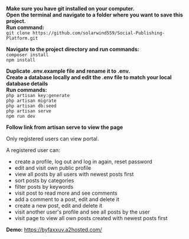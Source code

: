 **Make sure you have git installed on your computer.**  
**Open the terminal and navigate to a folder where you want to save this project.**  
**Run command:**  
``git clone https://github.com/solarwind559/Social-Publishing-Platform.git``

**Navigate to the project directory and run commands:**  
``composer install``  
``npm install``

**Duplicate .env.example file and rename it to .env.**  
**Create a database locally and edit the .env file to match your local database details**  
**Run commands:**  
``php artisan key:generate``  
``php artisan migrate``  
``php artisan db:seed``  
``php artisan serve``  
``npm run dev``  

**Follow link from artisan serve to view the page**

Only registered users can view portal.

A registered user can:
- create a profile, log out and log in again, reset password
- edit and visit own public profile
- view all posts by all users with newest posts first
- sort posts by categories
- filter posts by keywords
- visit post to read more and see comments
- add a comment to a post, edit and delete it
- create a new post, edit and delete it
- visit another user's profile and see all posts by the user
- visit page to view all own posts created with newest posts first

**Demo:**
https://byfaxxuv.a2hosted.com/
